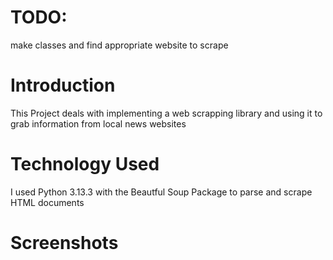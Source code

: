 # TODO:
make classes and find appropriate website to scrape

# Introduction
This Project deals with implementing a web scrapping library and using it to grab information from local news websites

# Technology Used
I used Python 3.13.3 with the Beautful Soup Package to parse and scrape HTML documents 

# Screenshots
